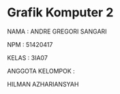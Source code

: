# Grafik Komputer 2
NAMA   : ANDRE GREGORI SANGARI

NPM    : 51420417

KELAS  : 3IA07

ANGGOTA KELOMPOK :

HILMAN AZHARIANSYAH
